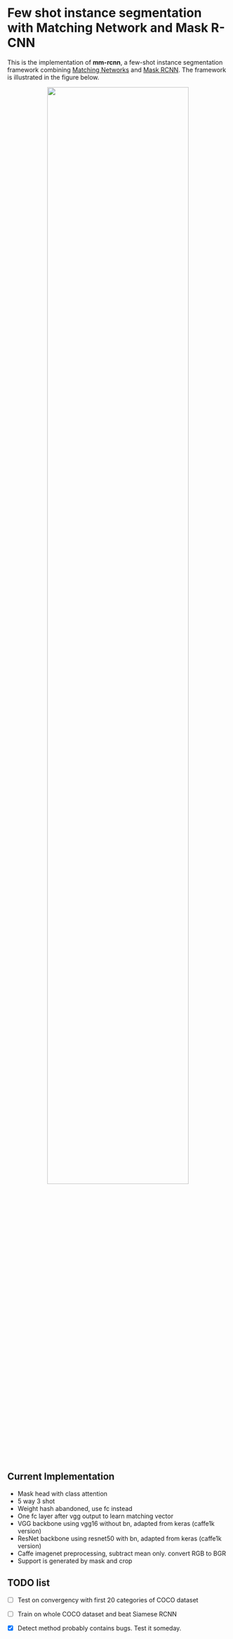 # Few shot instance segmentation with Matching Network and Mask R-CNN
This is the implementation of **mm-rcnn**, a few-shot instance segmentation framework combining [Matching Networks](https://arxiv.org/abs/1606.04080) and [Mask RCNN](https://arxiv.org/abs/1703.06870). The framework is illustrated in the figure below.

<p align="center">
 <img src="figures/framework.jpg" width=80%>
</p>

## Current Implementation
- Mask head with class attention
- 5 way 3 shot
- Weight hash abandoned, use fc instead
- One fc layer after vgg output to learn matching vector
- VGG backbone using vgg16 without bn, adapted from keras (caffe1k version)
- ResNet backbone using resnet50 with bn, adapted from keras (caffe1k version)
- Caffe imagenet preprocessing, subtract mean only. convert RGB to BGR
- Support is generated by mask and crop

## TODO list
- [ ] Test on convergency with first 20 categories of COCO dataset

- [ ] Train on whole COCO dataset and beat Siamese RCNN

- [x] Detect method probably contains bugs. Test it someday.
